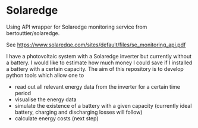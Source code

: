 # Solaredge
Using API wrapper for Solaredge monitoring service from bertouttier/solaredge.

See https://www.solaredge.com/sites/default/files/se_monitoring_api.pdf

I have a photovoltaic system with a Solaredge inverter but currently without a battery.
I would like to estimate how much money I could save if I installed a battery with a certain capacity.
The aim of this repository is to develop python tools which allow one to
* read out all relevant energy data from the inverter for a certain time period
* visualise the energy data
* simulate the existence of a battery with a given capacity (currently ideal battery, charging and discharging losses will follow)
* calculate energy costs (next step)

